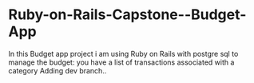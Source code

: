 # Ruby-on-Rails-Capstone--Budget-App
In this Budget app project i am using Ruby on Rails with postgre sql to  manage the budget: you have a list of transactions associated with a category
Adding dev branch..
